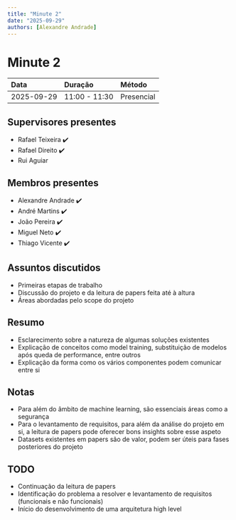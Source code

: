 ```yaml
---
title: "Minute 2"
date: "2025-09-29"
authors: [Alexandre Andrade]
---
```


# Minute 2

| **Data** | **Duração** | **Método** | 
|:----------|:------------|:-------------|
| 2025-09-29 | 11:00 - 11:30| Presencial |

## Supervisores presentes
- Rafael Teixeira ✔️
- Rafael Direito ✔️
- Rui Aguiar 

## Membros presentes
- Alexandre Andrade ✔️
- André Martins ✔️
- João Pereira ✔️
- Miguel Neto ✔️
- Thiago Vicente ✔️

## Assuntos discutidos
- Primeiras etapas de trabalho
- Discussão do projeto e da leitura de papers feita até à altura
- Áreas abordadas pelo scope do projeto

## Resumo
- Esclarecimento sobre a natureza de algumas soluções existentes
- Explicação de conceitos como model training, substituição de modelos após queda de performance, entre outros
- Explicação da forma como os vários componentes podem comunicar entre si

## Notas
- Para além do âmbito de machine learning, são essenciais áreas como a segurança
- Para o levantamento de requisitos, para além da análise do projeto em si, a leitura de papers pode oferecer bons insights sobre esse aspeto
- Datasets existentes em papers são de valor, podem ser úteis para fases posteriores do projeto

## TODO
- Continuação da leitura de papers
- Identificação do problema a resolver e levantamento de requisitos (funcionais e não funcionais)
- Início do desenvolvimento de uma arquitetura high level
